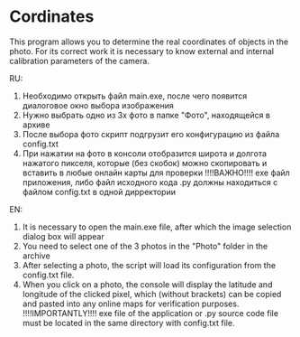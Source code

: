 # Cordinates
This program allows you to determine the real coordinates of objects in the photo. For its correct work it is necessary to know external and internal calibration parameters of the camera.

RU:
1. Необходимо открыть файл main.exe, после чего появится диалоговое окно выбора изображения
2. Нужно выбрать одно из 3х фото в папке "Фото", находящейся в архиве
3. После выбора фото скрипт подгрузит его конфигурацию из файла config.txt
4. При нажатии на фото в консоли отобразится широта и долгота нажатого пикселя, которые (без скобок) можно скопировать и вставить в любые онлайн карты для проверки
!!!!ВАЖНО!!!!
exe файл приложения, либо файл исходного кода .py должны находиться с файлом config.txt в одной дирректории

EN:
1. It is necessary to open the main.exe file, after which the image selection dialog box will appear
2. You need to select one of the 3 photos in the "Photo" folder in the archive
3. After selecting a photo, the script will load its configuration from the config.txt file.
4. When you click on a photo, the console will display the latitude and longitude of the clicked pixel, which (without brackets) can be copied and pasted into any online maps for verification purposes.
!!!!IMPORTANTLY!!!!
exe file of the application or .py source code file must be located in the same directory with config.txt file.
